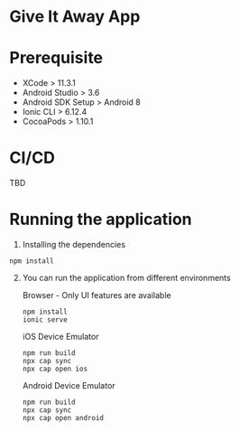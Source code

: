 # Give It Away App
# Prerequisite

* XCode > 11.3.1
* Android Studio > 3.6
* Android SDK Setup > Android 8
* Ionic CLI > 6.12.4
* CocoaPods > 1.10.1

# CI/CD

TBD

# Running the application

1. Installing the dependencies

```
npm install
```

2. You can run the application from different environments
    
    Browser - Only UI features are available

    ```
    npm install
    ionic serve
    ```

    iOS Device Emulator

    ```
    npm run build
    npx cap sync
    npx cap open ios
    ```

    Android Device Emulator

    ```
    npm run build
    npx cap sync
    npx cap open android
    ```
